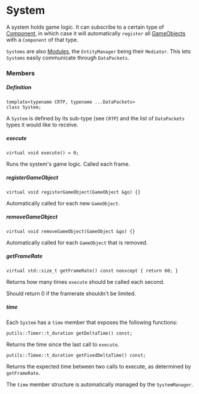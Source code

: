 # System

A system holds game logic. It can subscribe to a certain type of [Component](Component.md), in which case it will automatically `register` all [GameObjects](GameObject.md) with a `Component` of that type.

`Systems` are also [Modules](putils/mediator/README.md), the `EntityManager` being their `Mediator`. This lets `Systems` easily communicate through `DataPackets`.

### Members

##### Definition

```
template<typename CRTP, typename ...DataPackets>
class System;
```

A `System` is defined by its sub-type (see `CRTP`) and the list of `DataPackets` types it would like to receive.

##### execute

```
virtual void execute() = 0;
```
Runs the system's game logic. Called each frame.

##### registerGameObject

```
virtual void registerGameObject(GameObject &go) {}
```
Automatically called for each new `GameObject`.

##### removeGameObject

```
virtual void removeGameObject(GameObject &go) {}
```
Automatically called for each `GameObject` that is removed.

##### getFrameRate

```
virtual std::size_t getFrameRate() const noexcept { return 60; }
```
Returns how many times `execute` should be called each second.

Should return 0 if the framerate shouldn't be limited.

##### time

Each `System` has a `time` member that exposes the following functions:

```
putils::Timer::t_duration getDeltaTime() const;
```
Returns the time since the last call to `execute`.

```
putils::Timee::t_duration getFixedDeltaTime() const;
```
Returns the expected time between two calls to execute, as determined by `getFrameRate`.

The `time` member structure is automatically managed by the `SystemManager`.
